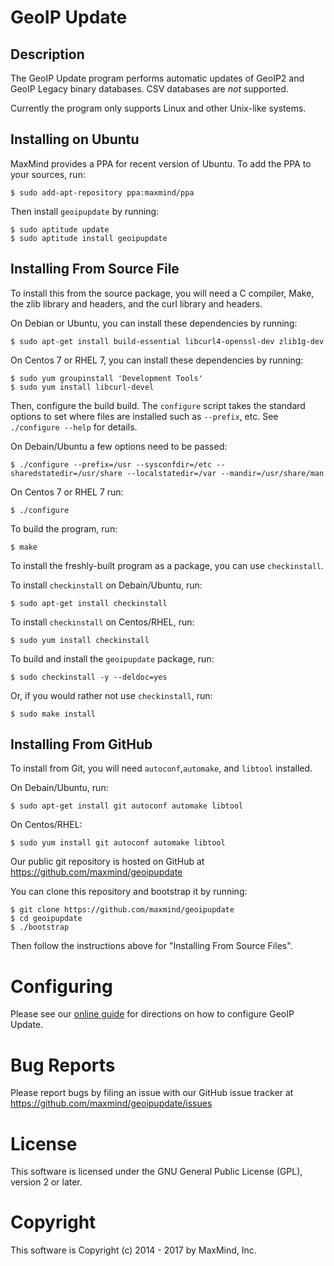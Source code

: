 # GeoIP Update

## Description

The GeoIP Update program performs automatic updates of GeoIP2 and GeoIP Legacy
binary databases. CSV databases are _not_ supported.

Currently the program only supports Linux and other Unix-like systems.

## Installing on Ubuntu

MaxMind provides a PPA for recent version of Ubuntu. To add the PPA to your
sources, run:

    $ sudo add-apt-repository ppa:maxmind/ppa

Then install `geoipupdate` by running:

    $ sudo aptitude update
    $ sudo aptitude install geoipupdate

## Installing From Source File

To install this from the source package, you will need a C compiler, Make,
the zlib library and headers, and the curl library and headers.

On Debian or Ubuntu, you can install these
dependencies by running:

    $ sudo apt-get install build-essential libcurl4-openssl-dev zlib1g-dev

On Centos 7 or RHEL 7, you can install these
dependencies by running:

    $ sudo yum groupinstall 'Development Tools'
    $ sudo yum install libcurl-devel

Then, configure the build build. The `configure` script takes the standard options to set where files are
installed such as `--prefix`, etc. See `./configure --help` for details.

On Debain/Ubuntu a few options need to be passed:

    $ ./configure --prefix=/usr --sysconfdir=/etc --sharedstatedir=/usr/share --localstatedir=/var --mandir=/usr/share/man
    
On Centos 7 or RHEL 7 run:

    $ ./configure

To build the program, run:

    $ make
    
To install the freshly-built program as a package, you can use `checkinstall`.

To install `checkinstall` on Debain/Ubuntu, run:

    $ sudo apt-get install checkinstall

To install `checkinstall` on Centos/RHEL, run:

    $ sudo yum install checkinstall
    
To build and install the `geoipupdate` package, run:

    $ sudo checkinstall -y --deldoc=yes
    
Or, if you would rather not use `checkinstall`, run:

    $ sudo make install

## Installing From GitHub

To install from Git, you will need `autoconf`,`automake`, and `libtool` installed.

On Debain/Ubuntu, run:

    $ sudo apt-get install git autoconf automake libtool

On Centos/RHEL:

    $ sudo yum install git autoconf automake libtool

Our public git repository is hosted on GitHub at
https://github.com/maxmind/geoipupdate

You can clone this repository and bootstrap it by running:

    $ git clone https://github.com/maxmind/geoipupdate
    $ cd geoipupdate
    $ ./bootstrap

Then follow the instructions above for "Installing From Source Files".

# Configuring

Please see our [online guide](http://dev.maxmind.com/geoip/geoipupdate/) for
directions on how to configure GeoIP Update.

# Bug Reports

Please report bugs by filing an issue with our GitHub issue tracker at
https://github.com/maxmind/geoipupdate/issues

# License

This software is licensed under the GNU General Public License (GPL), version
2 or later.

# Copyright

This software is Copyright (c) 2014 - 2017 by MaxMind, Inc.
